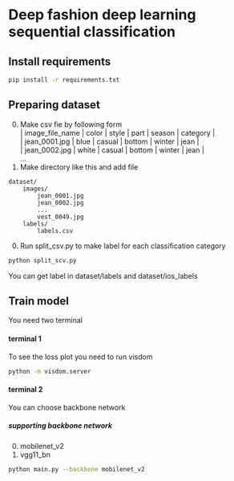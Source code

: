 # Deep fashion deep learning sequential classification

## Install requirements
```bash
pip install -r requirements.txt
```

## Preparing dataset
0. Make csv fie by following form  
| image_file_name | color | style | part | season | category |  
| jean_0001.jpg	 | blue | casual | bottom | winter | jean |  
| jean_0002.jpg	 | white | casual | bottom | winter | jean |  
...
0. Make directory like this and add file  
```
dataset/
    images/
        jean_0001.jpg
        jean_0002.jpg
        ...
        vest_0049.jpg
    labels/
        labels.csv
```
0. Run split_csv.py to make label for each classification category
```bash
python split_scv.py
```

You can get label in dataset/labels and dataset/ios_labels

## Train model
You need two terminal

#### terminal 1  
To see the loss plot you need to run visdom
```bash
python -m visdom.server
```

#### terminal 2
You can choose backbone network  

##### supporting backbone network
0. mobilenet_v2
0. vgg11_bn
```bash
python main.py --backbone mobilenet_v2
```